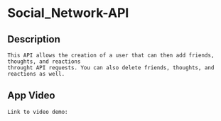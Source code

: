 # Social_Network-API

## Description
```
This API allows the creation of a user that can then add friends, thoughts, and reactions
throught API requests. You can also delete friends, thoughts, and reactions as well.
```




## App Video
```
Link to video demo:
```
